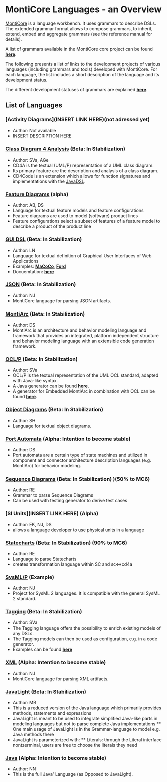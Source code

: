 <!-- (c) https://github.com/MontiCore/monticore -->

# MontiCore Languages - an Overview

[MontiCore](http://www.monticore.de) is a language workbench. It uses 
grammars to describe DSLs. The extended 
grammar format allows to compose grammars, to inherit, extend, embed
and aggregate grammars (see the reference manual for details).

A list of grammars available in the MontiCore core project can be found 
[**here**](monticore-grammar/src/main/grammars/de/monticore/Grammars.md).

The following presents a list of links to the development projects 
of various languages (including grammars and tools) developed with 
MontiCore. For each language, the list includes a short description 
of the language and its development status.

The different development statuses of grammars are explained 
[**here**](00.org/Explanations/StatusOfGrammars.md).

## List of Languages 

### [Activity Diagrams](INSERT LINK HERE)(not adressed yet)
* Author: Not available
* INSERT DESCRIPTION HERE

### [Class Diagram 4 Analysis](https://git.rwth-aachen.de/monticore/cd4analysis/cd4analysis) (Beta: In Stabilization)
* Author: SVa, AGe
* CD4A is the textual (UML/P) representation of a UML class diagram.
* Its primary feature are the description and analysis of a class diagram.
* CD4Code is an extension which allows for function signatures and implementations with the [JavaDSL](https://git.rwth-aachen.de/monticore/javaDSL).

### [Feature Diagrams](https://git.rwth-aachen.de/monticore/languages/feature-diagram) (alpha)
* Author: AB, DS
* Language for textual feature models and feature configurations
* Feature diagrams are used to model (software) product lines
* Feature configurations select a subset of features of a feature model to describe a product of the product line

### [GUI DSL](https://git.rwth-aachen.de/macoco/gui-dsl) (Beta: In Stabilization)
* Author: LN 
* Language for textual definition of Graphical User Interfaces of Web Applications
* Examples: [**MaCoCo**](https://git.rwth-aachen.de/macoco/implementation), [**Ford**](https://git.rwth-aachen.de/ford/implementation/frontend/montigem)
* Docuemtation: [**here**](https://git.rwth-aachen.de/macoco/gui-dsl/wikis/home)

### [JSON](https://git.rwth-aachen.de/monticore/languages/json) (Beta: In Stabilization)
* Author: NJ
* MontiCore language for parsing JSON artifacts.

### [MontiArc](https://git.rwth-aachen.de/monticore/montiarc/core) (Beta: In Stabilization)
* Author: DS 
* MontiArc is an architecture and behavior modeling language and framework that provides an integrated, platform independent structure and behavior modeling language with an extensible code generation framework.

### [OCL/P](https://git.rwth-aachen.de/monticore/languages/OCL) (Beta: In Stabilization)
* Author: SVa
* OCL/P is the textual representation of the UML OCL standard, adapted with Java-like syntax.
* A Java generator can be found [**here**](https://git.rwth-aachen.de/monticore/languages/OCL2Java).
* A generator for Embedded MontiArc in combination with OCL can be found [**here**](https://git.rwth-aachen.de/monticore/EmbeddedMontiArc/generators/OCL_EMA2Java).

### [Object Diagrams](https://git.rwth-aachen.de/monticore/languages/od) (Beta: In Stabilization)
* Author: SH
* Language for textual object diagrams.

### [Port Automata](https://git.rwth-aachen.de/monticore/montiarc/core) (Alpha: Intention to become stable)
* Author: DS
* Port automata are a certain type of state machines and utilized in component and connector architecture description languages (e.g. MontiArc) for behavior modeling.

### [Sequence Diagrams](https://git.rwth-aachen.de/monticore/statechart/sd-language) (Beta: In Stabilization) )(50% to MC6)
* Author: RE
* Grammar to parse Sequence Diagrams
* Can be used with testing generator to derive test cases

### [SI Units](INSERT LINK HERE) (Alpha)
* Author: EK, NJ, DS
* allows a language developer to use physical units in a language

### [Statecharts](https://git.rwth-aachen.de/monticore/statechart/sc-language) (Beta: In Stabilization) (90% to MC6)
* Author: RE
* Language to parse Statecharts
* creates transformation language within SC and sc<->cd4a

### [SysML/P](https://git.rwth-aachen.de/monticore/sysml/sysml_2) (Example)
* Author: NJ
* Project for SysML 2 languages. It is compatible with the general SysML 2 standard.

### [Tagging](https://git.rwth-aachen.de/monticore/EmbeddedMontiArc/languages/Tagging) (Beta: In Stabilization)
* Author: SVa
* The Tagging language offers the possibility to enrich existing models of any DSLs.
* The Tagging models can then be used as configuration, e.g. in a code generator.
* Examples can be found [**here**](https://git.rwth-aachen.de/monticore/EmbeddedMontiArc/languages/Tagging-Examples)

### [XML](https://git.rwth-aachen.de/monticore/languages/xml) (Alpha: Intention to become stable)
* Author: NJ
* MontiCore language for parsing XML artifacts.

### [JavaLight](NN) (Beta: In Stabilization)
* Author: MB
* This is a reduced version of the Java language which primarily provides methods, statements and expressions 
* JavaLight is meant to be used to integrate simplified Java-like parts in modeling languages but not 
  to parse complete Java implementations
** One main usage of JavaLight is in the Grammar-language to model e.g. Java methods there
* JavaLight is parameterized with:
** Literals: through the Literal interface nontzerminal, 
   users are free to choose the literals they need


### [Java](NN) (Alpha: Intention to become stable)

* Author: NN
* This is the full Java' Language (as Opposed to JavaLight).


